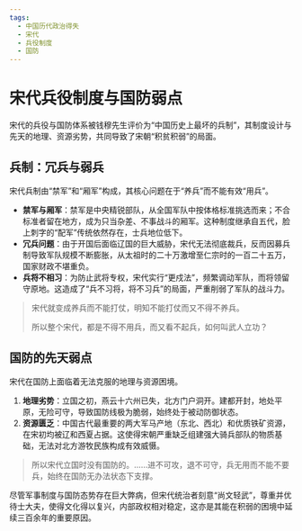 ```yaml
---
tags:
  - 中国历代政治得失
  - 宋代
  - 兵役制度
  - 国防
---
```


# 宋代兵役制度与国防弱点

宋代的兵役与国防体系被钱穆先生评价为“中国历史上最坏的兵制”，其制度设计与先天的地理、资源劣势，共同导致了宋朝“积贫积弱”的局面。

## 兵制：冗兵与弱兵

宋代兵制由“禁军”和“厢军”构成，其核心问题在于“养兵”而不能有效“用兵”。

- **禁军与厢军**：禁军是中央精锐部队，从全国军队中按体格标准挑选而来；不合标准者留在地方，成为只当杂差、不事战斗的厢军。这种制度继承自五代，脸上刺字的“配军”传统依然存在，士兵地位低下。
- **冗兵问题**：由于开国后面临辽国的巨大威胁，宋代无法彻底裁兵，反而因募兵制导致军队规模不断膨胀，从太祖时的二十万激增至仁宗时的一百二十五万，国家财政不堪重负。
- **兵将不相习**：为防止武将专权，宋代实行“更戍法”，频繁调动军队，而将领留守原地。这造成了“兵不习将，将不习兵”的局面，严重削弱了军队的战斗力。

> 宋代就变成养兵而不能打仗，明知不能打仗而又不得不养兵。
> 
> 所以整个宋代，都是不得不用兵，而又看不起兵，如何叫武人立功？

## 国防的先天弱点

宋代在国防上面临着无法克服的地理与资源困境。

1.  **地理劣势**：立国之初，燕云十六州已失，北方门户洞开。建都开封，地处平原，无险可守，导致国防线极为脆弱，始终处于被动防御状态。
2.  **资源匮乏**：中国古代最重要的两大军马产地（东北、西北）和优质铁矿资源，在宋初均被辽和西夏占据。这使得宋朝严重缺乏组建强大骑兵部队的物质基础，无法对北方游牧民族构成有效威慑。

> 所以宋代立国时没有国防的。……进不可攻，退不可守，兵无用而不能不要兵，始终在国防无办法状态下支撑。

尽管军事制度与国防态势存在巨大弊病，但宋代统治者刻意“尚文轻武”，尊重并优待士大夫，使得文化得以复兴，内部政权相对稳定，这亦是其能在积弱的困境中延续三百余年的重要原因。

